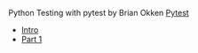 Python Testing with pytest by Brian Okken
[Pytest](https://docs.pytest.org/en/7.0.x/)

- [Intro](https://habr.com/ru/post/426699/)
- [Part 1](https://habr.com/ru/post/448782/)
